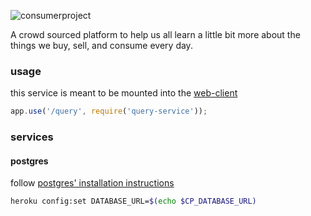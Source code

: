 ![consumerproject](http://i.imgur.com/iLlaWxJ.png)

A crowd sourced platform to help us all learn a little bit more about the
things we buy, sell, and consume every day.

### usage

this service is meant to be mounted into the
[web-client](https://github.com/consumr-project/web-client)

```js
app.use('/query', require('query-service'));
```

### services

#### postgres

follow
[postgres' installation instructions](https://elements.heroku.com/addons/heroku-postgresql)

```bash
heroku config:set DATABASE_URL=$(echo $CP_DATABASE_URL)
```
